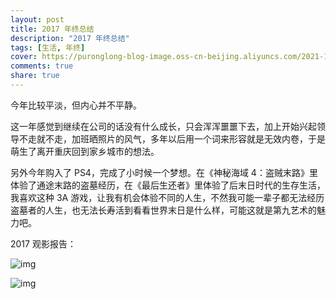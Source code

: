 ```yaml
---
layout: post
title: 2017 年终总结
description: "2017 年终总结"
tags: [生活, 年终]
cover: https://puronglong-blog-image.oss-cn-beijing.aliyuncs.com/2021-10-29-100906.jpg
comments: true
share: true
---
```


今年比较平淡，但内心并不平静。

<!-- more -->

这一年感觉到继续在公司的话没有什么成长，只会浑浑噩噩下去，加上开始兴起领导不走就不走，加班晒照片的风气，多年以后用一个词来形容就是无效内卷，于是萌生了离开重庆回到家乡城市的想法。

另外今年购入了 PS4，完成了小时候一个梦想。在《神秘海域 4：盗贼末路》里体验了通途末路的盗墓经历，在《最后生还者》里体验了后末日时代的生存生活，我喜欢这种 3A 游戏，让我有机会体验不同的人生，不然我可能一辈子都无法经历盗墓者的人生，也无法长寿活到看看世界末日是什么样，可能这就是第九艺术的魅力吧。

2017 观影报告：

![img](https://puronglong-blog-image.oss-cn-beijing.aliyuncs.com/2021-10-29-100344.png)

![img](https://puronglong-blog-image.oss-cn-beijing.aliyuncs.com/2021-10-29-iShot2021-10-29%2018.02.41.png)
